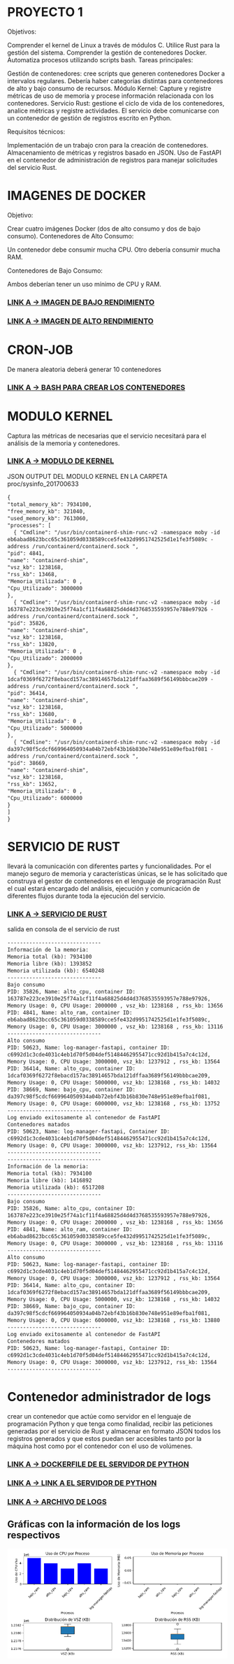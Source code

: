 # PROYECTO 1


Objetivos:

Comprender el kernel de Linux a través de módulos C.
Utilice Rust para la gestión del sistema.
Comprender la gestión de contenedores Docker.
Automatiza procesos utilizando scripts bash.
Tareas principales:

Gestión de contenedores: cree scripts que generen contenedores Docker a intervalos regulares. Debería haber categorías distintas para contenedores de alto y bajo consumo de recursos.
Módulo Kernel: Capture y registre métricas de uso de memoria y procese información relacionada con los contenedores.
Servicio Rust: gestione el ciclo de vida de los contenedores, analice métricas y registre actividades. El servicio debe comunicarse con un contenedor de gestión de registros escrito en Python.

Requisitos técnicos:

Implementación de un trabajo cron para la creación de contenedores.
Almacenamiento de métricas y registros basado en JSON.
Uso de FastAPI en el contenedor de administración de registros para manejar solicitudes del servicio Rust.


# IMAGENES DE DOCKER 

Objetivo:

 Crear cuatro imágenes Docker (dos de alto consumo y dos de bajo consumo).
Contenedores de Alto Consumo:

Un contenedor debe consumir mucha CPU.
Otro debería consumir mucha RAM.

Contenedores de Bajo Consumo:

Ambos deberían tener un uso mínimo de CPU y RAM.

### [LINK A  -> IMAGEN DE BAJO RENDIMIENTO ](bajorendimientocpu/Dockerfile)

### [LINK A  -> IMAGEN DE ALTO RENDIMIENTO ](cpualtorendimiento/Dockerfile)



# CRON-JOB

De manera aleatoria deberá generar 10 contenedores

### [LINK A  -> BASH PARA CREAR LOS CONTENEDORES](creaciondecontenedores/contenedores.sh)


# MODULO KERNEL 

Captura las métricas de necesarias que el servicio necesitará para el análisis de la memoria y
contenedores.

### [LINK A  -> MODULO DE KERNEL ](ModuloKernel/sysinfo_module.c)

JSON OUTPUT DEL MODULO KERNEL EN LA CARPETA proc/sysinfo_201700633


 ```
{
"total_memory_kb": 7934100,
"free_memory_kb": 321040,
"used_memory_kb": 7613060,
"processes": [
   { "Cmdline": "/usr/bin/containerd-shim-runc-v2 -namespace moby -id eb6abad8623bcc65c361059d0338589cce5fe432d9951742525d1e1fe3f5089c -address /run/containerd/containerd.sock ",
"pid": 4841,
"name": "containerd-shim",
"vsz_kb": 1238168,
"rss_kb": 13468,
"Memoria_Utilizada": 0 ,
"Cpu_Utilizado": 3000000 
},
   { "Cmdline": "/usr/bin/containerd-shim-runc-v2 -namespace moby -id 163787e223ce3910e25f74a1cf11f4a68825d4d4d3768535593957e788e97926 -address /run/containerd/containerd.sock ",
"pid": 35826,
"name": "containerd-shim",
"vsz_kb": 1238168,
"rss_kb": 13820,
"Memoria_Utilizada": 0 ,
"Cpu_Utilizado": 2000000 
},
   { "Cmdline": "/usr/bin/containerd-shim-runc-v2 -namespace moby -id 1dcaf0369f6272f8ebacd157ac38914657bda121dffaa3689f56149bbbcae209 -address /run/containerd/containerd.sock ",
"pid": 36414,
"name": "containerd-shim",
"vsz_kb": 1238168,
"rss_kb": 13680,
"Memoria_Utilizada": 0 ,
"Cpu_Utilizado": 5000000 
},
   { "Cmdline": "/usr/bin/containerd-shim-runc-v2 -namespace moby -id da397c98f5cdcf669964050934a04b72ebf43b16b830e748e951e89efba1f081 -address /run/containerd/containerd.sock ",
"pid": 38669,
"name": "containerd-shim",
"vsz_kb": 1238168,
"rss_kb": 13652,
"Memoria_Utilizada": 0 ,
"Cpu_Utilizado": 6000000 
}
]
}
 ```

# SERVICIO DE RUST 

llevará la comunicación con diferentes partes y
funcionalidades. Por el manejo seguro de memoria y características únicas, se le has solicitado que
construya el gestor de contenedores en el lenguaje de programación Rust el cual estará encargado del
análisis, ejecución y comunicación de diferentes flujos durante toda la ejecución del servicio.

### [LINK A  -> SERVICIO DE RUST  ](ServicioRust/src/main.rs)

salida en consola de el servicio de rust

```
------------------------------
Información de la memoria:
Memoria total (kb): 7934100
Memoria libre (kb): 1393852
Memoria utilizada (kb): 6540248
------------------------------
Bajo consumo
PID: 35826, Name: alto_cpu, container ID: 163787e223ce3910e25f74a1cf11f4a68825d4d4d3768535593957e788e97926, Memory Usage: 0, CPU Usage: 2000000 , vsz_kb: 1238168 , rss_kb: 13656
PID: 4841, Name: alto_ram, container ID: eb6abad8623bcc65c361059d0338589cce5fe432d9951742525d1e1fe3f5089c, Memory Usage: 0, CPU Usage: 3000000 , vsz_kb: 1238168 , rss_kb: 13116
------------------------------
Alto consumo
PID: 50623, Name: log-manager-fastapi, container ID: c6992d1c3cde4031c4eb1d70f5d04def51484462955471cc92d1b415a7c4c12d, Memory Usage: 0, CPU Usage: 3000000, vsz_kb: 1237912 , rss_kb: 13564
PID: 36414, Name: alto_cpu, container ID: 1dcaf0369f6272f8ebacd157ac38914657bda121dffaa3689f56149bbbcae209, Memory Usage: 0, CPU Usage: 5000000, vsz_kb: 1238168 , rss_kb: 14032
PID: 38669, Name: bajo_cpu, container ID: da397c98f5cdcf669964050934a04b72ebf43b16b830e748e951e89efba1f081, Memory Usage: 0, CPU Usage: 6000000, vsz_kb: 1238168 , rss_kb: 13752
------------------------------
Log enviado exitosamente al contenedor de FastAPI
Contenedores matados
PID: 50623, Name: log-manager-fastapi, Container ID: c6992d1c3cde4031c4eb1d70f5d04def51484462955471cc92d1b415a7c4c12d, Memory Usage: 0, CPU Usage: 3000000, vsz_kb: 1237912, rss_kb: 13564
------------------------------
------------------------------
Información de la memoria:
Memoria total (kb): 7934100
Memoria libre (kb): 1416892
Memoria utilizada (kb): 6517208
------------------------------
Bajo consumo
PID: 35826, Name: alto_cpu, container ID: 163787e223ce3910e25f74a1cf11f4a68825d4d4d3768535593957e788e97926, Memory Usage: 0, CPU Usage: 2000000 , vsz_kb: 1238168 , rss_kb: 13656
PID: 4841, Name: alto_ram, container ID: eb6abad8623bcc65c361059d0338589cce5fe432d9951742525d1e1fe3f5089c, Memory Usage: 0, CPU Usage: 3000000 , vsz_kb: 1238168 , rss_kb: 13116
------------------------------
Alto consumo
PID: 50623, Name: log-manager-fastapi, container ID: c6992d1c3cde4031c4eb1d70f5d04def51484462955471cc92d1b415a7c4c12d, Memory Usage: 0, CPU Usage: 3000000, vsz_kb: 1237912 , rss_kb: 13564
PID: 36414, Name: alto_cpu, container ID: 1dcaf0369f6272f8ebacd157ac38914657bda121dffaa3689f56149bbbcae209, Memory Usage: 0, CPU Usage: 5000000, vsz_kb: 1238168 , rss_kb: 14032
PID: 38669, Name: bajo_cpu, container ID: da397c98f5cdcf669964050934a04b72ebf43b16b830e748e951e89efba1f081, Memory Usage: 0, CPU Usage: 6000000, vsz_kb: 1238168 , rss_kb: 13880
------------------------------
Log enviado exitosamente al contenedor de FastAPI
Contenedores matados
PID: 50623, Name: log-manager-fastapi, Container ID: c6992d1c3cde4031c4eb1d70f5d04def51484462955471cc92d1b415a7c4c12d, Memory Usage: 0, CPU Usage: 3000000, vsz_kb: 1237912, rss_kb: 13564
------------------------------
```

# Contenedor administrador de logs

crear un contenedor que actúe como
servidor en el lenguaje de programación Python y que tenga como finalidad, recibir las peticiones
generadas por el servicio de Rust y almacenar en formato JSON todos los registros generados y que
estos puedan ser accesibles tanto por la máquina host como por el contenedor con el uso de volúmenes.

### [LINK A  -> DOCKERFILE DE EL SERVIDOR DE PYTHON  ](ServidorDockerLogs/Dockerfile)
### [LINK A  -> LINK A EL SERVIDOR DE PYTHON ](ServidorDockerLogs/app.py)

### [LINK A  -> ARCHIVO DE LOGS ](img/logs.json)

## Gráficas con la información de los logs respectivos



![Descripción de la Imagen](img/logs_graph.png)